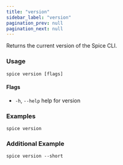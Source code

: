 ```yaml
---
title: "version"
sidebar_label: "version"
pagination_prev: null
pagination_next: null
---
```


Returns the current version of the Spice CLI.

### Usage

```shell
spice version [flags]
```

#### Flags

- `-h`, `--help` help for version

### Examples

```shell
spice version
```

### Additional Example

```shell
spice version --short
```
